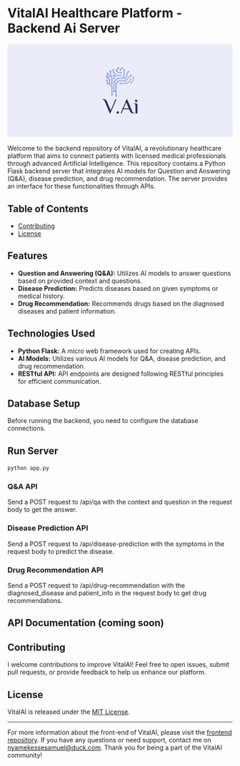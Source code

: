 # VitalAI Healthcare Platform - Backend Ai Server

![VitalAI Logo](https://github.com/Nyamekesse/Vital-Ai-Front-End/blob/main/src/assets/Vital-Ai-Cover-Logo.png)

Welcome to the backend repository of VitalAI, a revolutionary healthcare platform that aims to connect patients with licensed medical professionals through advanced Artificial Intelligence.
This repository contains a Python Flask backend server that integrates AI models for Question and Answering (Q&A), disease prediction, and drug recommendation. The server provides an interface for these functionalities through APIs.

## Table of Contents

- [Contributing](#contributing)
- [License](#license)

## Features

- **Question and Answering (Q&A):** Utilizes AI models to answer questions based on provided context and questions.
- **Disease Prediction:** Predicts diseases based on given symptoms or medical history.
- **Drug Recommendation:** Recommends drugs based on the diagnosed diseases and patient information.

## Technologies Used

- **Python Flask:** A micro web framework used for creating APIs.
- **AI Models:** Utilizes various AI models for Q&A, disease prediction, and drug recommendation.
- **RESTful API:** API endpoints are designed following RESTful principles for efficient communication.

## Database Setup

Before running the backend, you need to configure the database connections.

## Run Server

```bash
python app.py
```

### Q&A API

Send a POST request to /api/qa with the context and question in the request body to get the answer.

### Disease Prediction API

Send a POST request to /api/disease-prediction with the symptoms in the request body to predict the disease.

### Drug Recommendation API

Send a POST request to /api/drug-recommendation with the diagnosed_disease and patient_info in the request body to get drug recommendations.

## API Documentation (coming soon)

## Contributing

I welcome contributions to improve VitalAI! Feel free to open issues, submit pull requests, or provide feedback to help us enhance our platform.

## License

VitalAI is released under the [MIT License](https://opensource.org/licenses/MIT).

---

For more information about the front-end of VitalAI, please visit the [frontend repository](https://github.com/Nyamekesse/Vital-Ai-Front-End.git). If you have any questions or need support, contact me on [nyamekessesamuel@duck.com](mailto:nyamekessesamuel@duck.com). Thank you for being a part of the VitalAI community!
